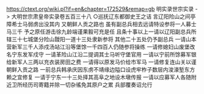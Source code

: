 https://ctext.org/wiki.pl?if=en&chapter=172529&remap=gb
明实录世宗实录 -> 大明世宗肃皇帝实录卷五百三十八
○巡抚辽东都御史王之诘
言辽阳险山之间亭障希士马弱虏出没其内
又朝鲜人贡之路也
虽有副总兵相去远请特设参将一人募士马三千
予之原任游击徐九龄端谨果毅可充是任
且条十事以上一请以辽阳副总兵所辖三十七城堡分险山靉阳一道十三处隶新参将
其他二十五处仍予副总兵
一请山本营新军三千人添戍汤站江沿等堡馀一千四百人仍随参将操练
一请修媳妇山废堡改名宁东发军戍守
一请革险山江沿二提调其士马听守堡官用
一请以宁前所馀募军银给新军人三两以充衣装房田之费
一请得以原发马价给市军马
一请修复连山关以谨朝鲜入贡之路
一前总兵韩承庆因东虏不靖缘边隘口设虎牢柞子数层内浚濠堑东方赖之宜修复
一请于宁东一十三处择其高阜之地设木墩传报
一请以应募军人各随附近卫所经历司寄籍并除一切杂徭免其原户之累
兵部覆奏诏允行

